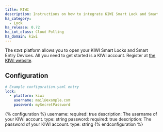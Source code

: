 ```yaml
---
title: KIWI
description: Instructions on how to integrate KIWI Smart Lock and Smart Entry.
ha_category:
  - Lock
ha_release: 0.72
ha_iot_class: Cloud Polling
ha_domain: kiwi
---
```


The `KIWI` platform allows you to open your KIWI Smart Locks and Smart Entry Devices.
All you need to get started is a KIWI account. Register at [the KIWI website](https://kiwi.ki/login/).

## Configuration

```yaml
# Example configuration.yaml entry
lock:
  - platform: kiwi
    username: mail@example.com
    password: mySecretPassword
```

{% configuration %}
username:
  required: true
  description: The username of your KIWI account.
  type: string
password:
  required: true
  description: The password of your KIWI account.
  type: string
{% endconfiguration %}
